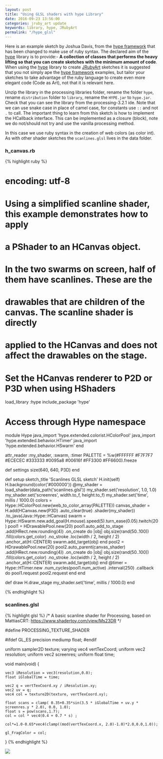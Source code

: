 ```yaml
---
layout: post
title: "Using GLSL shaders with hype Library"
date: 2016-09-23 13:56:00
categories: jruby_art update
keywords: library, hype, JRubyArt
permalink: "/hype_glsl"
---
```


Here is an example sketch by Joshua Davis, from the [hype framework][hype_framework] that has been changed to make use of ruby syntax.
The declared aim of the [hype][hype_library] library is to provide:-
__A collection of classes that performs the heavy lifting so that you can create sketches with the minimum amount of code__. When using the [hype][hype_library] library to create [JRubyArt][jruby_art] sketches it is suggested that you not simply ape the [hype framework][hype_framework] examples, but tailor your sketches to take advantage of the ruby language to create even more elegant code (Code as Art), not that it is relevant here.

Unzip the library in the processing libraries folder, rename the folder `hype`, rename `distribution` folder to `library`, rename the `HYPE.jar` to `hype.jar`. Check that you can see the library from the processing-3.2.1 ide. Note that we can use snake case in place of camel case, for constants use `::` and not `.` to call. The important thing to learn from this sketch is how to implement the HCallback interface. This can be implemented as a closure (block), note we do not/should not try and use the vanilla processing method.

In this case we use ruby syntax in the creation of web colors (as color int).  As with other shader sketches the `scanlines.glsl` lives in the data folder.

### h_canvas.rb ###

{% highlight ruby %}
# encoding: utf-8
# Using a simplified scanline shader, this example demonstrates how to apply
# a PShader to an HCanvas object.
#
# In the two swarms on screen, half of them have scanlines. These are the
# drawables that are children of the canvas. The scanline shader is directly
# applied to the HCanvas and does not affect the drawables on the stage.
#
# Set the HCanvas renderer to P2D or P3D when using HShaders
load_library :hype
include_package 'hype'
# Access through Hype namespace
module Hype
  java_import 'hype.extended.colorist.HColorPool'
  java_import 'hype.extended.behavior.HTimer'
  java_import 'hype.extended.behavior.HSwarm'
end

attr_reader :my_shader, :swarm, :timer
PALETTE = %w(#FFFFFF #F7F7F7 #ECECEC #333333 #0095a8 #00616f #FF3300 #FF6600).freeze

def settings
  size(640, 640, P3D)
end

def setup
  sketch_title 'Scanlines GLSL sketch'
  H.init(self)
  H.background(color('#000000'))
  @my_shader = load_shader(data_path('scanlines.glsl'))
  my_shader.set('resolution', 1.0, 1.0)
  my_shader.set('screenres', width.to_f, height.to_f)
  my_shader.set('time', millis / 1000.0)
  colors = Hype::HColorPool.new(web_to_color_array(PALETTE))
  canvas_shader = H.add(HCanvas.new(P3D)
                   .auto_clear(true)
                   .shader(my_shader))
                   .to_java(Java::Hype::HCanvas)
  swarm = Hype::HSwarm.new.add_goal(H.mouse).speed(5).turn_ease(0.05).twitch(20)
  pool1 = HDrawablePool.new(20)
  pool1.auto_add_to_stage
       .add(HRect.new.rounding(4))
       .on_create do |obj|
    obj.size(rand(50..100))
     .fill(colors.get_color)
     .no_stroke
     .loc(width / 2, height / 2)
     .anchor_at(H::CENTER)
    swarm.add_target(obj)
  end
  pool2 = HDrawablePool.new(20)
  pool2.auto_parent(canvas_shader)
       .add(HRect.new.rounding(4))
       .on_create do |obj|
    obj.size(rand(50..100))
       .fill(colors.get_color)
       .no_stroke
       .loc(width / 2, height / 2)
       .anchor_at(H::CENTER)
    swarm.add_target(obj)
  end
  @timer = Hype::HTimer.new
                       .num_cycles(pool1.num_active)
                       .interval(250)
                       .callback do
    pool1.request
    pool2.request
  end
end

def draw
  H.draw_stage
  my_shader.set('time', millis / 1000.0)
end

{% endhighlight %}

### scanlines.glsl ###

{% highlight glsl %}
/*
	A basic scanline shader for Processing, based on MattiasCRT: https://www.shadertoy.com/view/Ms23DR
*/

#define PROCESSING_TEXTURE_SHADER

#ifdef GL_ES
precision mediump float;
#endif

uniform sampler2D texture;
varying vec4 vertTexCoord;
uniform vec2 resolution;
uniform vec2 screenres;
uniform float time;

void main(void) {

	vec3 iResolution = vec3(resolution,0.0);
	float iGlobalTime = time;

	vec2 q = vertTexCoord.xy / iResolution.xy;
	vec2 uv = q;
	vec4 col = texture2D(texture, vertTexCoord.xy);

	float scans = clamp( 0.35+0.35*sin(3.5 * iGlobalTime + uv.y * screenres.y * 2.0), 0.0, 1.0);
	float s = pow(scans,1.7);
	col = col * vec4(0.4 + 0.7 * s) ;

	col*=1.0-0.65*vec4(clamp((mod(vertTexCoord.x, 2.0)-1.0)*2.0,0.0,1.0));

	gl_FragColor = col;
}
{% endhighlight %}

<img src="/assets/scanlines.png" />

[jruby_art]:https://ruby-processing.github.io/index.html
[hype_library]:https://github.com/hype/HYPE_Processing
[hype_framework]:http://www.hypeframework.org/
